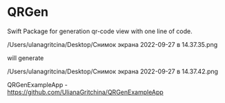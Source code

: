 # QRGen

Swift Package for generation qr-code view with one line of code.

/Users/ulanagritcina/Desktop/Снимок экрана 2022-09-27 в 14.37.35.png

will generate 

/Users/ulanagritcina/Desktop/Снимок экрана 2022-09-27 в 14.37.42.png

QRGenExampleApp - https://github.com/UlianaGritchina/QRGenExampleApp
